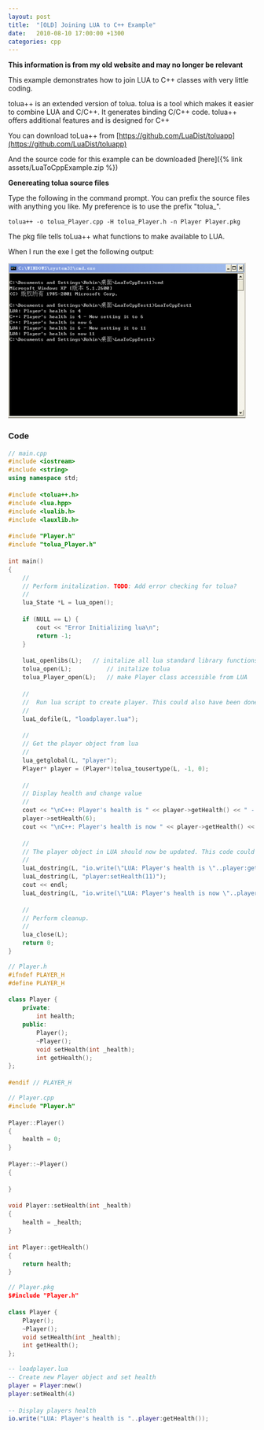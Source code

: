 ```yaml
---
layout: post
title:  "[OLD] Joining LUA to C++ Example"
date:   2010-08-10 17:00:00 +1300
categories: cpp
---
```

**This information is from my old website and may no longer be relevant**

This example demonstrates how to join LUA to C++ classes with very little coding.

tolua++ is an extended version of tolua. tolua is a tool which makes it easier to combine LUA and C/C++. It generates binding C/C++ code. tolua++ offers additional features and is designed for C++

You can download toLua++ from [https://github.com/LuaDist/toluapp](https://github.com/LuaDist/toluapp)

And the source code for this example can be downloaded [here]({% link assets/LuaToCppExample.zip %})

**Genereating tolua source files**

Type the following in the command prompt. You can prefix the source files with anything you like. My preference is to use the prefix "tolua_".

```console
tolua++ -o tolua_Player.cpp -H tolua_Player.h -n Player Player.pkg
```
The pkg file tells toLua++ what functions to make available to LUA.

When I run the exe I get the following output:

![example exe output](/assets/LuaToCppExample.png)


### Code
```c++
// main.cpp
#include <iostream>
#include <string>
using namespace std;

#include <tolua++.h>
#include <lua.hpp>
#include <lualib.h>
#include <lauxlib.h>

#include "Player.h"
#include "tolua_Player.h"

int main()
{
    //
    // Perform initalization. TODO: Add error checking for tolua?
    //
    lua_State *L = lua_open();

    if (NULL == L) {
        cout << "Error Initializing lua\n";
        return -1;
    }

    luaL_openlibs(L);   // initalize all lua standard library functions
    tolua_open(L);          // initalize tolua
    tolua_Player_open(L);   // make Player class accessible from LUA

    //
    //  Run lua script to create player. This could also have been done using luaL_dostring().
    //
    luaL_dofile(L, "loadplayer.lua");

    //
    // Get the player object from lua
    //
    lua_getglobal(L, "player");
    Player* player = (Player*)tolua_tousertype(L, -1, 0);

    //
    // Display health and change value
    //
    cout << "\nC++: Player's health is " << player->getHealth() << " - Now setting it to 6";
    player->setHealth(6);
    cout << "\nC++: Player's health is now " << player->getHealth() << "\n";

    //
    // The player object in LUA should now be updated. This code could also be put inside a lua script.
    //
    luaL_dostring(L, "io.write(\"LUA: Player's health is \"..player:getHealth()..\" - Now setting it to 11\")");
    luaL_dostring(L, "player:setHealth(11)");
    cout << endl;
    luaL_dostring(L, "io.write(\"LUA: Player's health is now \"..player:getHealth())");

    //
    // Perform cleanup.
    //
    lua_close(L);
    return 0;
}
```

```c++
// Player.h
#ifndef PLAYER_H
#define PLAYER_H

class Player {
    private:
        int health;
    public:
        Player();
        ~Player();
        void setHealth(int _health);
        int getHealth();
};

#endif // PLAYER_H
```

```c++
// Player.cpp
#include "Player.h"

Player::Player()
{
    health = 0;
}

Player::~Player()
{

}

void Player::setHealth(int _health)
{
    health = _health;
}

int Player::getHealth()
{
    return health;
}
```

```c++
// Player.pkg
$#include "Player.h"

class Player {
    Player();
    ~Player();
    void setHealth(int _health);
    int getHealth();
};
```

```lua
-- loadplayer.lua
-- Create new Player object and set health
player = Player:new()
player:setHealth(4)

-- Display players health
io.write("LUA: Player's health is "..player:getHealth());
```
